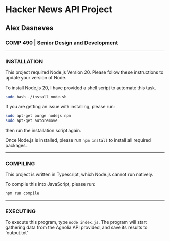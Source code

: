 # Hacker News API Project
## Alex Dasneves
### COMP 490 | Senior Design and Development

---

### INSTALLATION
This project required Node.js Version 20. Please follow these instructions to update your version of Node.

To install Node,js 20, I have provided a shell script to automate this task.
```bash
sudo bash ./install_node.sh
```

If you are getting an issue with installing, please run:
```bash
sudo apt-get purge nodejs npm
sudo apt-get autoremove
```
then run the installation script again.


Once Node.js is installed, please run
```npm install``` to install all required packages.

---
### COMPILING
This project is written in Typescript, which Node.js cannot run natively.

To compile this into JavaScript, please run:
```bash
npm run compile
```

---

### EXECUTING

To execute this program, type ```node index.js```. The program will start gathering data from the Agnolia API provided, and save its results to 'output.txt'
